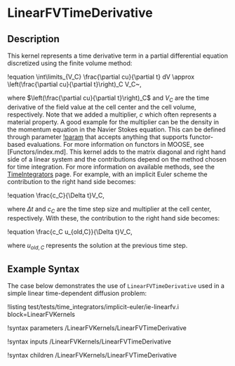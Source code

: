 # LinearFVTimeDerivative

## Description

This kernel represents a time derivative term in a partial differential equation
discretized using the finite volume method:

!equation
\int\limits_{V_C} \frac{\partial cu}{\partial t} dV \approx \left(\frac{\partial cu}{\partial t}\right)_C V_C~,

where $\left(\frac{\partial cu}{\partial t}\right)_C$ and $V_C$ are the time derivative of the
field value at the cell center and the cell volume, respectively.
Note that we added a multiplier, $c$ which often represents a material property.
A good example for the multiplier can be the density in the momentum equation
in the Navier Stokes equation.
This can be defined through parameter [!param](/LinearFVKernels/LinearFVTimeDerivative/factor)
that accepts anything that supports functor-based evaluations. For more information on functors in
MOOSE, see [Functors/index.md].
This kernel adds to the matrix diagonal and right hand side of a
linear system and the contributions depend on the
method chosen for time integration. For more information on available methods, see
the [TimeIntegrators](Executioner/TimeIntegrators/index.md) page.
For example, with an implicit Euler scheme the contribution to the right hand side becomes:

!equation
\frac{c_C}{\Delta t}V_C,

where $\Delta t$ and $c_C$ are the time step size and multiplier at the cell center,
respectively. With these, the contribution to the right hand side becomes:

!equation
\frac{c_C u_{old,C}}{\Delta t}V_C,

where $u_{old,C}$ represents the solution at the previous time step.

## Example Syntax

The case below demonstrates the use of `LinearFVTimeDerivative` used in a simple
linear time-dependent diffusion problem:

!listing test/tests/time_integrators/implicit-euler/ie-linearfv.i block=LinearFVKernels

!syntax parameters /LinearFVKernels/LinearFVTimeDerivative

!syntax inputs /LinearFVKernels/LinearFVTimeDerivative

!syntax children /LinearFVKernels/LinearFVTimeDerivative
